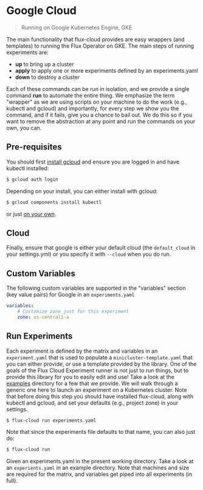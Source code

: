 # Google Cloud

> Running on Google Kubernetes Engine, GKE

The main functionality that flux-cloud provides are easy wrappers (and templates) to running
the Flux Operator on GKE. The main steps of running experiments are:

 - **up** to bring up a cluster
 - **apply** to apply one or more experiments defined by an experiments.yaml
 - **down** to destroy a cluster

Each of these commands can be run in isolation, and we provide a single command **run** to
automate the entire thing. We emphasize the term "wrapper" as we are using scripts on your
machine to do the work (e.g., kubectl and gcloud) and importantly, for every step we show
you the command, and if it fails, give you a chance to bail out. We do this so if you
want to remove the abstraction at any point and run the commands on your own, you can.

## Pre-requisites

You should first [install gcloud](https://cloud.google.com/sdk/docs/quickstarts)
and ensure you are logged in and have kubectl installed:

```bash
$ gcloud auth login
```

Depending on your install, you can either install with gcloud:

```bash
$ gcloud components install kubectl
```
or just [on your own](https://kubernetes.io/docs/tasks/tools/).

## Cloud

Finally, ensure that google is either your default cloud (the `default_cloud` in your settings.yml)
or you specify it with `--cloud` when you do run.


## Custom Variables

The following custom variables are supported in the "variables" section (key value pairs)
for Google in an `experiments.yaml`

```yaml
variables:
    # Customize zone just for this experiment
    zone: us-central1-a
```


## Run Experiments

Each experiment is defined by the matrix and variables in an `experiment.yaml` that is used to
populate a `minicluster-template.yaml` that you can either provide, or use a template provided by the
library. One of the goals of the Flux Cloud Experiment runner is not just to run things, but to
provide this library for you to easily edit and use! Take a look at the [examples](https://github.com/converged-computing/flux-cloud/tree/main/examples)
directory for a few that we provide. We will walk through a generic one here to launch
an experiment on a Kubernetes cluster. Note that before doing this step you should
have installed flux-cloud, along with kubectl and gcloud, and set your defaults (e.g., project zone)
in your settings.

```bash
$ flux-cloud run experiments.yaml
```

Note that since the experiments file defaults to that name, you can also just do:

```bash
$ flux-cloud run
```

Given an experiments.yaml in the present working directory. Take a look at an `experients.yaml` in an example directory.
Note that machines and size are required for the matrix, and variables get piped into all experiments (in full).
